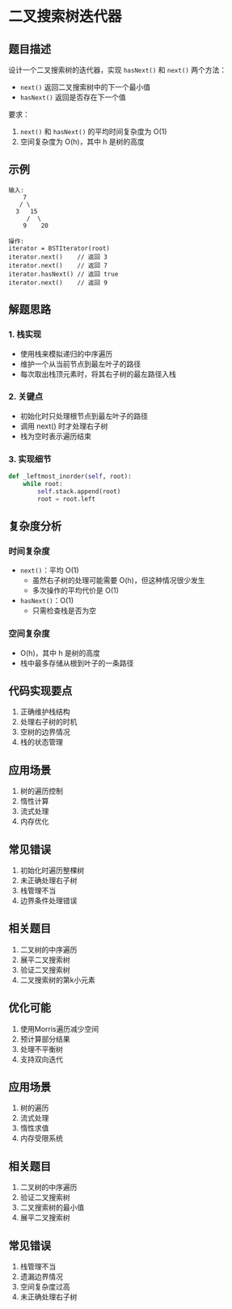 # 二叉搜索树迭代器

## 题目描述
设计一个二叉搜索树的迭代器，实现 `hasNext()` 和 `next()` 两个方法：
- `next()` 返回二叉搜索树中的下一个最小值
- `hasNext()` 返回是否存在下一个值

要求：
1. `next()` 和 `hasNext()` 的平均时间复杂度为 O(1)
2. 空间复杂度为 O(h)，其中 h 是树的高度

## 示例
```
输入:
    7
   / \
  3   15
     /  \
    9    20

操作:
iterator = BSTIterator(root)
iterator.next()    // 返回 3
iterator.next()    // 返回 7
iterator.hasNext() // 返回 true
iterator.next()    // 返回 9
```

## 解题思路

### 1. 栈实现
- 使用栈来模拟递归的中序遍历
- 维护一个从当前节点到最左叶子的路径
- 每次取出栈顶元素时，将其右子树的最左路径入栈

### 2. 关键点
- 初始化时只处理根节点到最左叶子的路径
- 调用 next() 时才处理右子树
- 栈为空时表示遍历结束

### 3. 实现细节
```python
def _leftmost_inorder(self, root):
    while root:
        self.stack.append(root)
        root = root.left
```

## 复杂度分析

### 时间复杂度
- `next()`：平均 O(1)
  - 虽然右子树的处理可能需要 O(h)，但这种情况很少发生
  - 多次操作的平均代价是 O(1)
- `hasNext()`：O(1)
  - 只需检查栈是否为空

### 空间复杂度
- O(h)，其中 h 是树的高度
- 栈中最多存储从根到叶子的一条路径

## 代码实现要点
1. 正确维护栈结构
2. 处理右子树的时机
3. 空树的边界情况
4. 栈的状态管理

## 应用场景
1. 树的遍历控制
2. 惰性计算
3. 流式处理
4. 内存优化

## 常见错误
1. 初始化时遍历整棵树
2. 未正确处理右子树
3. 栈管理不当
4. 边界条件处理错误

## 相关题目
1. 二叉树的中序遍历
2. 展平二叉搜索树
3. 验证二叉搜索树
4. 二叉搜索树的第k小元素

## 优化可能
1. 使用Morris遍历减少空间
2. 预计算部分结果
3. 处理不平衡树
4. 支持双向迭代

## 应用场景
1. 树的遍历
2. 流式处理
3. 惰性求值
4. 内存受限系统

## 相关题目
1. 二叉树的中序遍历
2. 验证二叉搜索树
3. 二叉搜索树的最小值
4. 展平二叉搜索树

## 常见错误
1. 栈管理不当
2. 遗漏边界情况
3. 空间复杂度过高
4. 未正确处理右子树 